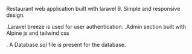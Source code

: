 Restaurant web application built with laravel 9. Simple and responsive design.

.Laravel breeze is used for user authentication.
.Admin section built with Alpine js and tailwind css

. A Database.sql file is present for the database.